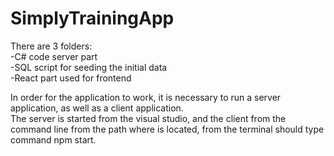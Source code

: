 # SimplyTrainingApp

There are 3 folders:<br/>
-C# code server part<br/>
-SQL script for seeding the initial data<br/>
-React part used for frontend<br/>

In order for the application to work, it is necessary to run a server application, as well as a client application.<br/>
The server is started from the visual studio, and the client from the command line from the path where is located, from the terminal should type command npm start.
